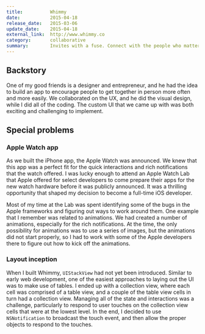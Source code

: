 ```yaml
---
title:          Whimmy
date:           2015-04-18
release_date:   2015-03-06
update_date:    2015-04-18
external_link:  http://www.whimmy.co
category:       collaborative
summary:        Invites with a fuse. Connect with the people who matter most.
---
```


## Backstory

One of my good friends is a designer and entrepreneur, and he had the idea to build an app to encourage people to get together in person more often and more easily. We collaborated on the UX, and he did the visual design, while I did all of the coding. The custom UI that we came up with was both exciting and challenging to implement.


## Special problems

### Apple Watch app

As we built the iPhone app, the Apple Watch was announced. We knew that this app was a perfect fit for the quick interactions and rich notifications that the watch offered. I was lucky enough to attend an Apple Watch Lab that Apple offered for select developers to come prepare their apps for the new watch hardware before it was publicly announced. It was a thrilling opportunity that shaped my decision to become a full-time iOS developer.

Most of my time at the Lab was spent identifying some of the bugs in the Apple frameworks and figuring out ways to work around them. One example that I remember was related to animations. We had created a number of animations, especially for the rich notifications. At the time, the only possibility for animations was to use a series of images, but the animations did not start properly, so I had to work with some of the Apple developers there to figure out how to kick off the animations.


### Layout inception

When I built Whimmy, `UIStackView` had not yet been introduced. Similar to early web development, one of the easiest approaches to laying out the UI was to make use of tables. I ended up with a collection view, where each cell was comprised of a table view, and a couple of the table view cells in turn had a collection view. Managing all of the state and interactions was a challenge, particularly to respond to user touches on the collection view cells that were at the lowest level. In the end, I decided to use `NSNotification` to broadcast the touch event, and then allow the proper objects to respond to the touches.
